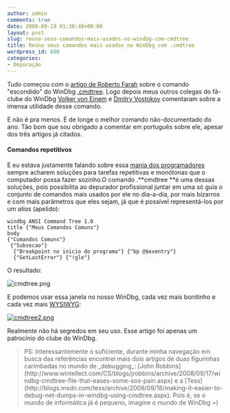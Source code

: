 ```yaml
---
author: admin
comments: true
date: 2008-09-19 01:30:48+00:00
layout: post
slug: reuna-seus-comandos-mais-usados-no-windbg-com-cmdtree
title: Reúna seus comandos mais usados no WinDbg com .cmdtree
wordpress_id: 688
categories:
- Depuração
---
```


Tudo começou com o [artigo de Roberto Farah](http://blogs.msdn.com/debuggingtoolbox/archive/2008/09/17/special-command-execute-commands-from-a-customized-user-interface-with-cmdtree.aspx) sobre o comando "escondido" do WinDbg [.cmdtree](http://www.microsoft.com/whdc/devtools/debugging/whatsnew.mspx). Logo depois meus outros colegas do fã-clube do WinDbg [Volker von Einem](http://voneinem-windbg.blogspot.com/2008/09/amazing-helper-cmdtree.html) e [Dmitry Vostokov](http://www.dumpanalysis.org/blog/index.php/2008/09/18/cmdtreetxt-for-cda-checklist/) comentaram sobre a imensa utilidade desse comando.

E não é pra menos. É de longe o melhor comando não-documentado do ano. Tão bom que sou obrigado a comentar em português sobre ele, apesar dos três artigos já citados.


#### Comandos repetitivos


E eu estava justamente falando sobre essa [mania dos programadores](http://www.caloni.com.br/blog/todo-programador-e-um-filosofo-em-potencial) sempre acharem soluções para tarefas repetitivas e monótonas que o computador possa fazer sozinho.O comando .**cmdtree **é uma dessas soluções, pois possibilita ao depurador profissional juntar em uma só guia o conjunto de comandos mais usados por ele no dia-a-dia, por mais bizarros e com mais parâmetros que eles sejam, já que é possível representá-los por um _alias_ (apelido):

    
    windbg ANSI Command Tree 1.0
    title {"Meus Comandos Comuns"}
    body
    {"Comandos Comuns"}
     {"Subsecao"}
      {"Breakpoint no inicio do programa"} {"bp @$exentry"}
      {"GetLastError"} {"!gle"}


O resultado:

![cmdtree.png](../public/uploads/cmdtree.png)

E podemos usar essa janela no nosso WinDbg, cada vez mais bonitinho e cada vez mais [WYSIWYG](http://pt.wikipedia.org/wiki/Wysiwyg):

[![cmdtree2.png](../public/uploads/cmdtree2.png)](../public/uploads/cmdtree2.png)

Realmente não há segredos em seu uso. Esse artigo foi apenas um patrocínio do clube do WinDbg.


<blockquote>PS: Interessantemente o suficiente, durante minha navegação em busca das referências encontrei mais dois artigos de duas figurinhas carimbadas no mundo de _debugging_: [John Robbins](http://www.wintellect.com/CS/blogs/jrobbins/archive/2008/09/17/windbg-cmdtree-file-that-eases-some-sos-pain.aspx) e a [Tess](http://blogs.msdn.com/tess/archive/2008/09/18/making-it-easier-to-debug-net-dumps-in-windbg-using-cmdtree.aspx). Pois é, se o mundo de informática já é pequeno, imagine o mundo de WinDbg =)</blockquote>

